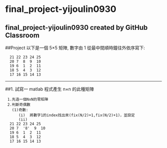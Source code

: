 # final_project-yijoulin0930
final_project-yijoulin0930 created by GitHub Classroom
-------------------------------------------------------------
##Project
以下是一個 5×5 矩陣, 數字由 1 從最中間順時鐘往外依序寫下:

      21 22 23 24 25
      20 7  8  9  10
      19 6  1  2  11
      18 5  4  3  12
      17 16 15 14 13
----------------------------------------------------------------
##1. 試寫一 matlab 程式產生 n×n 的此種矩陣

     1.先造一個NxN的零矩陣
     2.判斷奇偶數
       (1)奇數:
          (i)  將數字1的index找出來(fix(N/2)+1,fix(N/2)+1)，並設定
          (ii) 
      21 22 23 24 25
      20 7  '8'  9  10
      19 6  1  2  11
      18 5  4  3  12
      17 16 15 14 13
          
      
     
